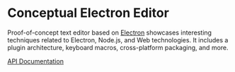 # Conceptual Electron Editor

Proof-of-concept text editor based on [Electron](https://www.electronjs.org) showcases interesting techniques related to Electron,
Node.js, and Web technologies. It includes a plugin architecture, keyboard macros, cross-platform packaging, and more.

[API Documentation](https://github.com/SAKryukov/conceptual-electron-editor/blob/main/Editor/plugins/plugins.readme.md)
